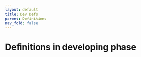 ```yaml
---
layout: default
title: Dev Defs
parent: Definitions
nav_fold: false
---
```


# Definitions in developing phase

